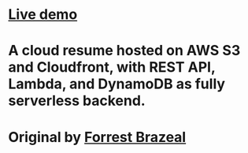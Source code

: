 # <a href="https://tonynguyen61.com" target="_blank" rel="noopener noreferrer">Live demo</a>

# A cloud resume hosted on AWS S3 and Cloudfront, with REST API, Lambda, and DynamoDB as fully serverless backend. 

# Original by <a href="https://cloudresumechallenge.dev/instructions/" target="_blank" rel="noopener noreferrer">Forrest Brazeal</a>
